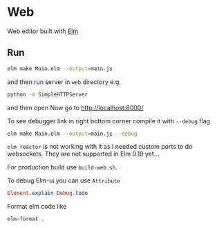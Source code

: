 # Web

Web editor built with [Elm](https://elm-lang.org/)

## Run
```bash
elm make Main.elm --output=main.js
```
and then run server in `web` directory e.g.
```bash
python -m SimpleHTTPServer
```
and then open Now go to [http://localhost:8000/](http://localhost:8000/)

To see debugger link in right bottom corner compile it with `--debug` flag
```bash
elm make Main.elm --output=main.js --debug
```

`elm reactor` is not working with it as I needed custom ports to do websockets.
They are not supported in Elm 0.19 yet...

For production build use `build-web.sh`.

To debug Elm-ui you can use `Attribute`
```elm
Element.explain Debug.todo
```

Format elm code like
```bash
elm-format .
```
